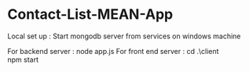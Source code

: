 # Contact-List-MEAN-App

Local set up :
Start mongodb server from services on windows machine

For backend server : node app.js
For front end server :
cd .\client\
npm start

